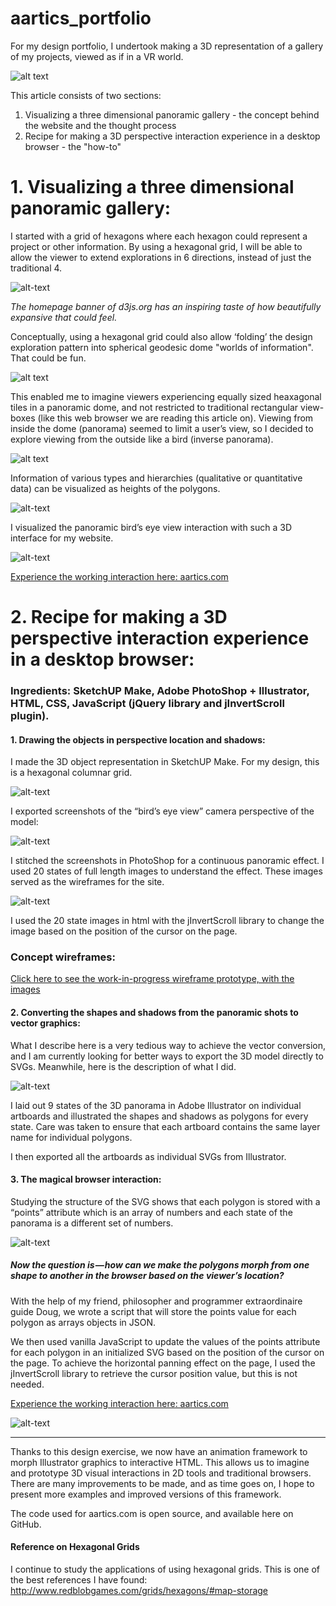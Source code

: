 # aartics_portfolio


For my design portfolio, I undertook making a 3D representation of a gallery of my projects, viewed as if in a VR world.

![alt text](aartics/img/readme_screenshot.png "screenshot of aartics")

This article consists of two sections:
1. Visualizing a three dimensional panoramic gallery - the concept behind the website and the thought process
2. Recipe for making a 3D perspective interaction experience in a desktop browser - the "how-to"

# 1. Visualizing a three dimensional panoramic gallery:

I started with a grid of hexagons where each hexagon could represent a project or other information. By using a hexagonal grid, I will be able to allow the viewer to extend explorations in 6 directions, instead of just the traditional 4.

![alt-text](aartics/img/readme_hexagon.jpg "viewing hexagonal grids")

*The homepage banner of d3js.org has an inspiring taste of how beautifully expansive that could feel.*

Conceptually, using a hexagonal grid could also allow ‘folding’ the design exploration pattern into spherical geodesic dome "worlds of information". That could be fun.

![alt text](aartics/img/readme_geodesic.jpg "image of hexagons folding into a dome")

This enabled me to imagine viewers experiencing equally sized heaxagonal tiles in a panoramic dome, and not restricted to traditional rectangular view-boxes (like this web browser we are reading this article on). Viewing from inside the dome (panorama) seemed to limit a user’s view, so I decided to explore viewing from the outside like a bird (inverse panorama).

![alt text](aartics/img/readme_panoramicdome.jpg "image of viewer inside and outside panoramic dome")

Information of various types and hierarchies (qualitative or quantitative data) can be visualized as heights of the polygons. 

![alt-text](aartics/img/readme_data_heights.jpg "image of viewer seeing heights of data in perspective")

I visualized the panoramic bird’s eye view interaction with such a 3D interface for my website. 

![alt-text](aartics/img/readme_perspective.jpg "perspective view")

[Experience the working interaction here: aartics.com](http://www.aartics.com "aarti's 3D portfolio")

# 2. Recipe for making a 3D perspective interaction experience in a desktop browser:

### Ingredients: SketchUP Make, Adobe PhotoShop + Illustrator, HTML, CSS, JavaScript (jQuery library and jInvertScroll plugin).

#### 1. Drawing the objects in perspective location and shadows:

I made the 3D object representation in SketchUP Make. For my design, this is a hexagonal columnar grid. 

![alt-text](aartics/img/readme_plan_perspective.jpg "plan of hexagonal columns")

I exported screenshots of the “bird’s eye view” camera perspective of the model: 

![alt-text](aartics/img/readme_glass.jpg "bird's eye perspective")

I stitched the screenshots in PhotoShop for a continuous panoramic effect. I used 20 states of full length images to understand the effect. These images served as the wireframes for the site.

![alt-text](aartics/img/readme_photoshop.jpg "stitching the states in photoshop")

I used the 20 state images in html with the jInvertScroll library to change the image based on the position of the cursor on the page.

### Concept wireframes:
[Click here to see the work-in-progress wireframe prototype, with the images](http://www.aartics.com/projects/aartics_concept/ "Wireframes")

#### 2. Converting the shapes and shadows from the panoramic shots to vector graphics:

What I describe here is a very tedious way to achieve the vector conversion, and I am currently looking for better ways to export the 3D model directly to SVGs. Meanwhile, here is the description of what I did.

![alt-text](aartics/img/readme_artboards.png "artboards of states in illustrator")

I laid out 9 states of the 3D panorama in Adobe Illustrator on individual artboards and illustrated the shapes and shadows as polygons for every state. Care was taken to ensure that each artboard contains the same layer name for individual polygons.

I then exported all the artboards as individual SVGs from Illustrator.

#### 3. The magical browser interaction:

Studying the structure of the SVG shows that each polygon is stored with a “points” attribute which is an array of numbers and each state of the panorama is a different set of numbers.

![alt-text](aartics/img/readme_svg.png "same polygon, different points value in svg")

##### Now the question is — how can we make the polygons morph from one shape to another in the browser based on the viewer’s location?

With the help of my friend, philosopher and programmer extraordinaire guide Doug, we wrote a script that will store the points value for each polygon as arrays objects in JSON.

We then used vanilla JavaScript to update the values of the points attribute for each polygon in an initialized SVG based on the position of the cursor on the page. To achieve the horizontal panning effect on the page, I used the jInvertScroll library to retrieve the cursor position value, but this is not needed.

[Experience the working interaction here: aartics.com](http://www.aartics.com "aarti's 3D portfolio")

![alt-text](aartics/img/readme_concept.jpg "concept for browser in vr")

------------------

Thanks to this design exercise, we now have an animation framework to morph Illustrator graphics to interactive HTML. 
This allows us to imagine and prototype 3D visual interactions in 2D tools and traditional browsers. There are many improvements to be made, and as time goes on, I hope to present more examples and improved versions of this framework.

The code used for aartics.com is open source, and available here on GitHub.


#### Reference on Hexagonal Grids
I continue to study the applications of using hexagonal grids. This is one of the best references I have found:
http://www.redblobgames.com/grids/hexagons/#map-storage

